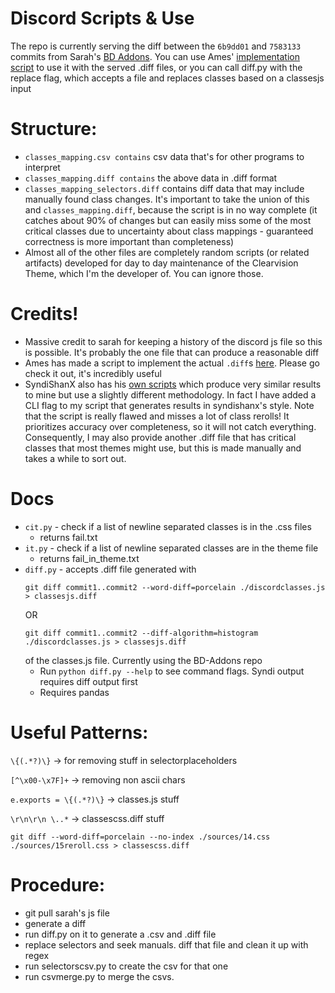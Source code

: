 # Discord Scripts & Use
The repo is currently serving the diff between the `6b9dd01` and `7583133` commits from Sarah's [BD Addons](https://github.com/itmesarah/classchanges/commits/main/discordclasses.js). You can use Ames' [implementation script](https://github.com/accrazed/far) to use it with the served .diff files, or you can call diff.py with the replace flag, which accepts a file and replaces classes based on a classesjs input

# Structure: 
- `classes_mapping.csv contains` csv data that's for other programs to interpret
- `classes_mapping.diff contains` the above data in .diff format
- `classes_mapping_selectors.diff` contains diff data that may include manually found class changes. It's important to take the union of this and `classes_mapping.diff`, because the script is in no way complete (it catches about 90% of changes but can easily miss some of the most critical classes due to uncertainty about class mappings - guaranteed correctness is more important than completeness)
- Almost all of the other files are completely random scripts (or related artifacts) developed for day to day maintenance of the Clearvision Theme, which I'm the developer of. You can ignore those.

# Credits!
- Massive credit to sarah for keeping a history of the discord js file so this is possible. It's probably the one file that can produce a reasonable diff
- Ames has made a script to implement the actual `.diff`s  [here](https://github.com/accrazed/far). Please go check it out, it's incredibly useful
- SyndiShanX also has his [own scripts](https://github.com/SyndiShanX/Update-Classes) which produce very similar results to mine but use a slightly different methodology. In fact I have added a CLI flag to my script that generates results in syndishanx's style. Note that the script is really flawed and misses a lot of class rerolls! It prioritizes accuracy over completeness, so it will not catch everything. Consequently, I may also provide another .diff file that has critical classes that most themes might use, but this is made manually and takes a while to sort out.

# Docs
- `cit.py` - check if a list of newline separated classes is in the .css files
    - returns fail.txt
- `it.py` - check if a list of newline separated classes are in the theme file 
    - returns fail_in_theme.txt
- `diff.py` - accepts .diff file generated with 
    ```git
    git diff commit1..commit2 --word-diff=porcelain ./discordclasses.js > classesjs.diff
    ``` 
    OR 
    ```git
    git diff commit1..commit2 --diff-algorithm=histogram ./discordclasses.js > classesjs.diff 
    ```
    of the classes.js file. Currently using the BD-Addons repo
    - Run `python diff.py --help` to see command flags. Syndi output requires diff output first
    - Requires pandas

# Useful Patterns:
`\{(.*?)\}` -> for removing stuff in selectorplaceholders

`[^\x00-\x7F]+` -> removing non ascii chars

`e.exports = \{(.*?)\}` -> classes.js stuff

`\r\n\r\n \..*` -> classescss.diff stuff

`git diff --word-diff=porcelain --no-index ./sources/14.css ./sources/15reroll.css > classescss.diff`

# Procedure:
- git pull sarah's js file
- generate a diff
- run diff.py on it to generate a .csv and .diff file
- replace selectors and seek manuals. diff that file and clean it up with regex 
- run selectorscsv.py to create the csv for that one
- run csvmerge.py to merge the csvs.